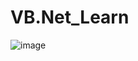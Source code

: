 # VB.Net_Learn
![image](https://github.com/user-attachments/assets/91f6edc7-8b72-4246-942e-419daac654b0)
